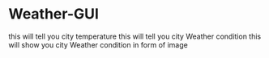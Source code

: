 # Weather-GUI
this will tell you city temperature
this will tell you city Weather condition
this will show you city Weather condition in form of image

